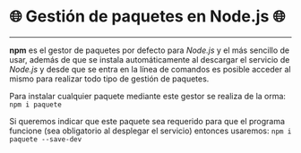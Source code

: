 
# :globe_with_meridians: Gestión de paquetes en Node.js :globe_with_meridians: 

***
**npm** es el gestor de paquetes por defecto para *Node.js* y el más sencillo de usar, además de que se instala automáticamente al descargar el servicio de *Node.js* y desde que se entra en la línea de comandos es posible acceder al mismo para realizar todo tipo de gestión de paquetes.

Para instalar cualquier paquete mediante este gestor se realiza de la orma:
`npm i paquete`

Si queremos indicar que este paquete sea requerido para que el programa funcione (sea obligatorio al desplegar el servicio) entonces usaremos:
`npm i paquete --save-dev`